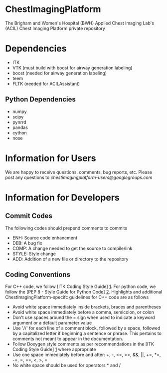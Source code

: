 ChestImagingPlatform
====================

The Brigham and Women's Hospital (BWH) Applied Chest Imaging Lab's (ACIL) Chest Imaging Platform private repository


Dependencies
============

* ITK 
* VTK (must build with boost for airway generation labeling) 
* boost (needed for airway generation labeling) 
* teem 
* FLTK (needed for ACILAssistant)

Python Dependencies
-------------------
* numpy
* scipy
* pynrrd
* pandas
* cython
* nose

Information for Users
==========================

We are happy to receive questions, comments, bug reports, etc. Please post any questions to _chestimagingplatform-users@googlegroups.com_

Information for Developers
==========================

Commit Codes
------------
The following codes should prepend comments to commits

* ENH: Source code enhancment
* DEB: A bug fix
* COMP: A change needed to get the source to compile/link
* STYLE: Style change
* ADD: Addition of a new file or directory to the repository

Coding Conventions
------------------

For C++ code, we follow [ITK Coding Style Guide] [1]. For python code, we follow the [PEP 8 - Style Guide for Python Code] [2]. Highlights and additional ChestImagingPlatform-specifc guidelines for C++ code are as follows

* Avoid white space immediately inside brackets, braces and parentheses
* Avoid white space immediately before a comma, semicolon, or colon
* Don't use spaces around the = sign when used to indicate a keyword argument or a default parameter value
* Use '//' for each line of a comment block, followed by a space, followed by a capitalized letter if beginning a sentence or phrase. This pertains to comments not meant to appear in the documentation.
* Follow Doxygen style comments as per recommendations in the [ITK Coding Style Guide] [1] where appropriate
* Use one space immediately before and after: +, -, <<, >>, &&, ||, +=, *=, -=, \=, ==, <, >, =
* No white space should be used for operators * and /

[1]: http://www.vtk.org/Wiki/ITK/Coding_Style_Guide  "ITK Coding Style Guide"
[2]: http://www.python.org/dev/peps/pep-0008/        "PEP 8"
